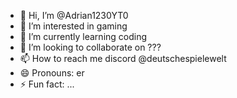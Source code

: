 - 👋 Hi, I’m @Adrian1230YT0
- 👀 I’m interested in gaming
- 🌱 I’m currently learning coding
- 💞️ I’m looking to collaborate on ???
- 📫 How to reach me discord @deutschespielewelt
- 😄 Pronouns: er
- ⚡ Fun fact: ...

<!---
Adrian1230YT0/Adrian1230YT0 is a ✨ special ✨ repository because its `README.md` (this file) appears on your GitHub profile.
You can click the Preview link to take a look at your changes.
--->
